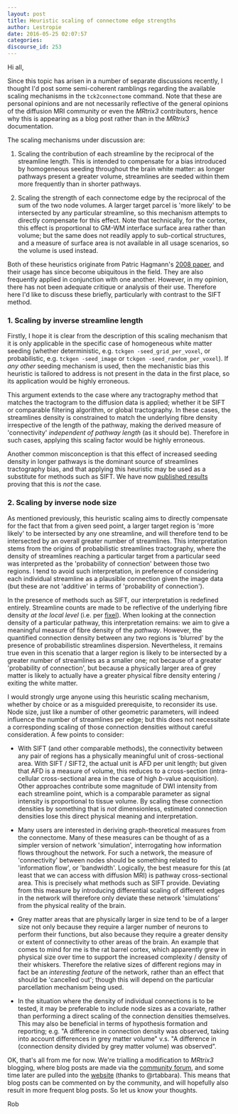 ```yaml
---
layout: post
title: Heuristic scaling of connectome edge strengths
author: Lestropie
date: 2016-05-25 02:07:57
categories:
discourse_id: 253
---
```

Hi all,

Since this topic has arisen in a number of separate discussions recently, I thought I'd post some semi-coherent ramblings regarding the available scaling mechanisms in the `tck2connectome` command. Note that these are personal opinions and are not necessarily reflective of the general opinions of the diffusion MRI community or even the *MRtrix3* contributors, hence why this is appearing as a blog post rather than in the *MRtrix3* documentation.

The scaling mechanisms under discussion are:

1. Scaling the contribution of each streamline by the reciprocal of the streamline length. This is intended to compensate for a bias introduced by homogeneous seeding throughout the brain white matter: as longer pathways present a greater volume, streamlines are seeded within them more frequently than in shorter pathways.

2. Scaling the strength of each connectome edge by the reciprocal of the sum of the two node volumes. A larger target parcel is 'more likely' to be intersected by any particular streamline, so this mechanism attempts to directly compensate for this effect. Note that technically, for the cortex, this effect is proportional to GM-WM interface surface area rather than volume; but the same does not readily apply to sub-cortical structures, and a measure of surface area is not available in all usage scenarios, so the volume is used instead.

Both of these heuristics originate from Patric Hagmann's [2008 paper](http://journals.plos.org/plosbiology/article?id=10.1371/journal.pbio.0060159), and their usage has since become ubiquitous in the field. They are also frequently applied in conjunction with one another. However, in my opinion, there has not been adequate critique or analysis of their use. Therefore here I'd like to discuss these briefly, particularly with contrast to the SIFT method.

### 1. Scaling by inverse streamline length

Firstly, I hope it is clear from the description of this scaling mechanism that it is only applicable in the specific case of homogeneous white matter seeding (whether deterministic, e.g. `tckgen -seed_grid_per_voxel`, or probabilistic, e.g. `tckgen -seed_image` or `tckgen -seed_random_per_voxel`). If *any other* seeding mechanism is used, then the mechanistic bias this heuristic is tailored to address is not present in the data in the first place, so its application would be highly erroneous.

This argument extends to the case where any tractography method that matches the tractogram to the diffusion data is applied; whether it be SIFT or comparable filtering algorithm, or global tractography. In these cases, the streamlines density is constrained to match the underlying fibre density irrespective of the length of the pathway, making the derived measure of 'connectivity' *independent of pathway length* (as it should be). Therefore in such cases, applying this scaling factor would be highly erroneous.

Another common misconception is that this effect of increased seeding density in longer pathways is the dominant source of streamlines tractography bias, and that applying this heuristic may be used as a substitute for methods such as SIFT. We have now [published results](http://www.sciencedirect.com/science/article/pii/S1053811916301677) proving that this is *not* the case.

### 2. Scaling by inverse node size

As mentioned previously, this heuristic scaling aims to directly compensate for the fact that from a given seed point, a larger target region is 'more likely' to be intersected by any one streamline, and will therefore tend to be intersected by an overall greater number of streamlines. This interpretation stems from the origins of probabilistic streamlines tractography, where the density of streamlines reaching a particular target from a particular seed was interpreted as the 'probability of connection' between those two regions. I tend to avoid such interpretation, in preference of considering each individual streamline as a plausible connection given the image data (but these are not 'additive' in terms of 'probability of connection').

In the presence of methods such as SIFT, our interpretation is redefined entirely. Streamline counts are made to be reflective of the underlying fibre density *at the local level* (i.e. per [fixel](http://mrtrix.readthedocs.io/en/latest/concepts/dixels_fixels.html)). When looking at the connection density of a particular pathway, this interpretation remains: we aim to give a meaningful measure of fibre density of the *pathway*. However, the quantified connection density between any two regions is 'blurred' by the presence of probabilistic streamlines dispersion. Nevertheless, it remains true even in this scenatio that a larger region is likely to be intersected by a greater number of streamlines as a smaller one; not because of a greater 'probability of connection', but because a physically larger area of grey matter is likely to actually have a greater physical fibre density entering / exiting the white matter.

I would strongly urge anyone using this heuristic scaling mechanism, whether by choice or as a misguided prerequisite, to reconsider its use. Node size, just like a number of other geometric parameters, will indeed influence the number of streamlines per edge; but this does not necessitate a corresponding scaling of those connection densities without careful consideration. A few points to consider:

- With SIFT (and other comparable methods), the connectivity between any pair of regions has a physically meaningful unit of cross-sectional area. With SIFT / SIFT2, the actual unit is AFD per unit length; but given that AFD is a measure of volume, this reduces to a cross-section (intra-cellular cross-sectional area in the case of high *b*-value acquisition). Other approaches contribute some magnitude of DWI intensity from each streamline point, which is a comparable parameter as signal intensity is proportional to tissue volume. By scaling these connection densities by something that is *not* dimensionless, estimated connection densities lose this direct physical meaning and interpretation.

- Many users are interested in deriving graph-theoretical measures from the connectome. Many of these measures can be thought of as a simpler version of network 'simulation', interrogating how information flows throughout the network. For such a network, the measure of 'connectivity' between nodes should be something related to 'information flow', or 'bandwidth'. Logically, the best measure for this (at least that we can access with diffusion MRI) is pathway cross-sectional area. This is precisely what methods such as SIFT provide. Deviating from this measure by introducing differential scaling of different edges in the network will therefore only deviate these network 'simulations' from the physical reality of the brain.

- Grey matter areas that are physically larger in size tend to be of a larger size not only because they require a larger number of neurons to perform their functions, but also because they require a greater density or extent of connectivity to other areas of the brain. An example that comes to mind for me is the rat barrel cortex, which apparently grew in physical size over time to support the increased complexity / density of their whiskers. Therefore the relative sizes of different regions may in fact be an *interesting feature* of the network, rather than an effect that should be 'cancelled out'; though this will depend on the particular parcellation mechanism being used.

- In the situation where the density of individual connections is to be tested, it may be preferable to include node sizes as a covariate, rather than performing a direct scaling of the connection densities themselves. This may also be beneficial in terms of hypothesis formation and reporting; e.g. "A difference in connection density was observed, taking into account differences in grey matter volume" v.s. "A difference in (connection density divided by grey matter volume) was observed".

OK, that's all from me for now. We're trialling a modification to *MRtrix3* blogging, where blog posts are made via the [community forum](http://community.mrtrix.org/c/annoucements), and some time later are pulled into the [website](http://www.mrtrix.org/blog/) (thanks to @rtabbara). This means that blog posts can be commented on by the community, and will hopefully also result in more frequent blog posts. So let us know your thoughts.

Rob
            